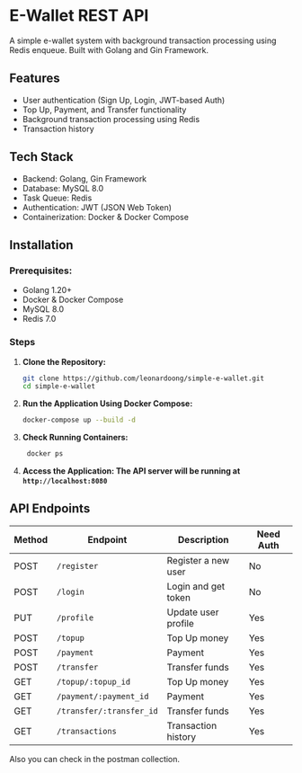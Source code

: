 # E-Wallet REST API

A simple e-wallet system with background transaction processing using Redis enqueue. Built with Golang and Gin Framework.

## Features
- User authentication (Sign Up, Login, JWT-based Auth)
- Top Up, Payment, and Transfer functionality
- Background transaction processing using Redis
- Transaction history

## Tech Stack
- Backend: Golang, Gin Framework
- Database: MySQL 8.0
- Task Queue: Redis
- Authentication: JWT (JSON Web Token)
- Containerization: Docker & Docker Compose

## Installation
### Prerequisites:
- Golang 1.20+
- Docker & Docker Compose
- MySQL 8.0
- Redis 7.0

### Steps

1. **Clone the Repository:**
    ```sh
    git clone https://github.com/leonardoong/simple-e-wallet.git
    cd simple-e-wallet
    ```
2. **Run the Application Using Docker Compose:**
    ```sh
    docker-compose up --build -d
    ```
3. **Check Running Containers:**
   ```sh
    docker ps
    ```
4. **Access the Application: The API server will be running at ```http://localhost:8080```**

## API Endpoints

| Method | Endpoint                 | Description              | Need Auth  |
|--------|--------------------------|--------------------------|------------|
| POST   | `/register`              | Register a new user      | No         |
| POST   | `/login`                 | Login and get token      | No         |
| PUT    | `/profile    `           | Update user profile      | Yes        |
| POST   | `/topup`                 | Top Up money             | Yes        |
| POST   | `/payment`               | Payment                  | Yes        |
| POST   | `/transfer`              | Transfer funds           | Yes        |
| GET    | `/topup/:topup_id`       | Top Up money             | Yes        |
| GET    | `/payment/:payment_id`   | Payment                  | Yes        |
| GET    | `/transfer/:transfer_id` | Transfer funds           | Yes        |
| GET    | `/transactions`          | Transaction history      | Yes        |

Also you can check in the postman collection.
